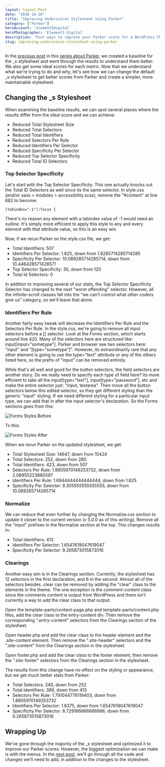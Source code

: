 ```yaml
---
layout: layout:Post
date: "2016-10-26"
title: "Improving Underscores Stylesheet Using Parker"
category: ["Parker"]
heroAccount: 'element5digital'
heroPhotographer: 'Element5 Digital'
description: "Four ways to improve your Parker score for a WordPress theme made with Underscores."
slug: improving-underscores-stylesheet-using-parker
---
```


In the [previous post](/post/creating-a-baseline-for-parker/) in this [series about Parker](/post/parker-and-wordpress-theme-development/), we created a baseline for the _s stylesheet and went through the results to understand them better. We also get some ideal scores for each metric. Now that we understand what we're trying to do and why, let's see how we can change the default _s stylesheet to get better scores from Parker and create a simpler, more maintainable stylesheet.

## Changing the _s Stylesheet

When examining the baseline results, we can spot several places where the results differ from the ideal score and we can achieve:

* Reduced Total Stylesheet Size
* Reduced Total Selectors
* Reduced Total Identifiers
* Reduced Selectors Per Rule
* Reduced Identifiers Per Selector
* Reduced Specificity Per Selector
* Reduced Top Selector Specificity
* Reduced Total ID Selectors

### Top Selector Specificity

Let's start with the Top Selector Specificity. This one actually knocks out the Total ID Selectors as well since its the same selector. In style.css (and/or sass > modules > accessibility.scss), remove the "#content" at line 682 to become:

```astro
[tabindex="-1"]:focus {
```

There's no reason any element with a tabindex value of -1 would need an outline. It's simply more efficient to apply this style to any and every element with that attribute value, so this is an easy win.

Now, if we rerun Parker on the style.css file, we get:

* Total Identifiers: 507
* Identifiers Per Selector: 1.825, down from 1.8285714285714285
* Specificity Per Selector: 10.089285714285714, down from 10.446428571428571
* Top Selector Specificity: 30, down from 120
* Total Id Selectors: 0

In addition to improving several of our stats, the Top Selector Specificity Selector has changed to the next "worst offending" selector. However, all the infinite-scroll classes fall into the "we can't control what other coders give us" category, so we'll leave that alone.

### Identifiers Per Rule

Another fairly easy tweak will decrease the Identifiers Per Rule and the Selectors Per Rule. In the style.css, we're going to remove all input selectors before a [] selector. Look at the Forms section, which starts around line 420. Many of the selectors here are structured like: input[input="sometype"]. Parker and browser see two selectors here: "input" and "[type="sometype"]". However, its extraordinarily rare that any other element is going to use the type="text" attribute or any of the others listed here, so the prefix of "input" can be removed entirely.

While that's all well and good for the button selectors, the field selectors are another story. Do we really need to specify each type of field here? Its more efficient to take all the input[type="text"], input[type="password"], etc and make the entire selector just: "input, textarea". Then move all the button selectors below this edited selector, so they get different styling than the generic "input" styling. If we need different styling for a particular input type, we can add that in after the input selector's declaration. So the Forms sections goes from this:

![](/post/improving-underscores-stylesheet-using-parker/parker-forms-styles-before.png "Forms Styles Before")

To this:

![](/post/improving-underscores-stylesheet-using-parker/parker-forms-styles-after.png "Forms Styles After")

When we rerun Parker on the updated stylesheet, we get:

* Total Stylesheet Size: 14647, down from 15424
* Total Selectors: 252, down from 280
* Total Identifiers: 423, down from 507
* Selectors Per Rule: 1.8805970149253732, down from 2.08955223880597
* Identifiers Per Rule: 1.6944444444444444, down from 1.825
* Specificity Per Selector: 9.305555555555555, down from 10.089285714285714

### Normalize

We can reduce that even further by changing the Normalize.css section to update it closer to the current version (v 5.0.0 as of this writing). Remove all the "input" prefixes in the Normalize section at the top. This changes results in:

* Total Identifiers: 413
* Identifiers Per Selector: 1.6547619047619047
* Specificity Per Selector: 9.265873015873016

### Clearings

Another easy win is in the Clearings section. Currently, the stylesheet has 12 selectors in the first declaration, and 6 in the second. Almost all of the selectors besides .clear can be removed by adding the "clear" class to the elements in the theme. The one exception is the comment-content class since the comments content is output from WordPress and there isn't currently a way to add the clear class to that output.

Open the template-parts/content-page.php and template-parts/content.php files, add the clear class to the entry-content div. Then remove the corresponding ".entry-content" selectors from the Clearings section of the stylesheet.

Open header.php and add the clear class to the header element and the .site-content element. Then remove the ".site-header" selectors and the ".site-content" from the Clearings section in the stylesheet.

Open footer.php and add the clear class to the footer element, then remove the ".site-footer" selectors from the Clearings section in the stylesheet.

The results from this change have no effect on the styling or appearance, but we get much better stats from Parker:

* Total Selectors: 240, down from 252
* Total identifiers: 389, down from 413
* Selectors Per Rule: 1.791044776119403, down from 1.8805970149253732
* Identifiers Per Selector: 1.6375, down from 1.6547619047619047
* Specificity Per Selector: 8.729166666666666, down from 9.265873015873016

## Wrapping Up

We've gone through the majority of the _s stylesheet and optimized it to improve our Parker scores. However, the biggest optimization we can make is with the menus. In the [next post](/post/simplifying-menu-styling/), we'll go through all the code and changes we'll need to add, in addition to the changes to the stylesheet.

